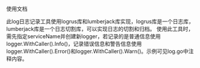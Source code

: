 使用文档

此log日志记录工具使用logrus库和lumberjack库实现，logrus库是一个日志库，lumberjack库是一个日志切割库，可以实现日志的切割和归档。
使用此工具时，需先指定serviceName并创建新logger，若记录的是普通信息使用logger.WithCaller().Info()，记录错误信息和警告信息使用logger.WithCaller().Error()和logger.WithCaller().Warn()。示例可见log.go中注释内容。